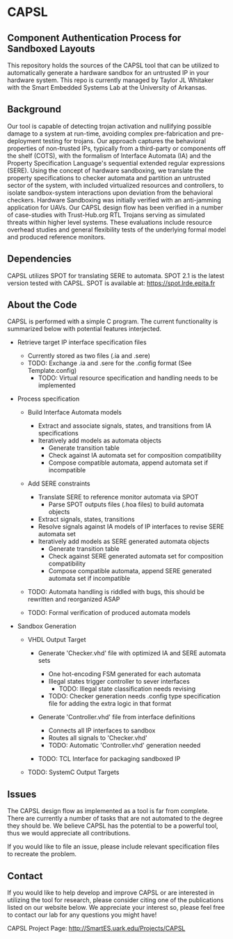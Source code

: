 # CAPSL
## Component Authentication Process for Sandboxed Layouts ##

This repository holds the sources of the CAPSL tool that can be utilized to automatically generate
a hardware sandbox for an untrusted IP in your hardware system. This repo is currently managed by
Taylor JL Whitaker with the Smart Embedded Systems Lab at the University of Arkansas.


## Background ##
Our tool is capable of detecting trojan activation and nullifying possible damage to a system at run-time, avoiding complex
pre-fabrication and pre-deployment testing for trojans. Our approach captures the behavioral properties of non-trusted IPs,
typically from a third-party or components off the shelf (COTS), with the formalism of Interface Automata (IA) and the Property
Specification Language's sequential extended regular expressions (SERE). Using the concept of hardware sandboxing, we translate
the property specifications to checker automata and partition an untrusted sector of the system, with included virtualized resources
and controllers, to isolate sandbox-system interactions upon deviation from the behavioral checkers. Hardware Sandboxing was initially
verified with an anti-jamming application for UAVs. Our CAPSL design flow has been verified in a number of case-studies with
Trust-Hub.org RTL Trojans serving as simulated threats within higher level systems. These evaluations include resource overhead
studies and general flexibility tests of the underlying formal model and produced reference monitors.


## Dependencies ##
CAPSL utilizes SPOT for translating SERE to automata. SPOT 2.1 is the latest version tested with CAPSL.
SPOT is available at: https://spot.lrde.epita.fr


## About the Code ##
CAPSL is performed with a simple C program. The current functionality is summarized below with potential features interjected.

- Retrieve target IP interface specification files
  - Currently stored as two files (.ia and .sere)
  - TODO: Exchange .ia and .sere for the .config format (See Template.config)
    - TODO: Virtual resource specification and handling needs to be implemented

- Process specification
  - Build Interface Automata models
    - Extract and associate signals, states, and transitions from IA specifications
    - Iteratively add models as automata objects
      - Generate transition table
      - Check against IA automata set for composition compatibility
      - Compose compatible automata, append automata set if incompatible

  - Add SERE constraints
    - Translate SERE to reference monitor automata via SPOT
      - Parse SPOT outputs files (.hoa files) to build automata objects
    - Extract signals, states, transitions
    - Resolve signals against IA models of IP interfaces to revise SERE automata set
    - Iteratively add models as SERE generated automata objects
      - Generate transition table
      - Check against SERE generated automata set for composition compatibility
      - Compose compatible automata, append SERE generated automata set if incompatible

  - TODO: Automata handling is riddled with bugs, this should be rewritten and reorganized ASAP
  - TODO: Formal verification of produced automata models

- Sandbox Generation
  - VHDL Output Target
    - Generate 'Checker.vhd' file with optimized IA and SERE automata sets
      - One hot-encoding FSM generated for each automata
      - Illegal states trigger controller to sever interfaces
        - TODO: Illegal state classification needs revising
      - TODO: Checker generation needs .config type specification file for adding the extra logic in that format

    - Generate 'Controller.vhd' file from interface definitions
      - Connects all IP interfaces to sandbox
      - Routes all signals to 'Checker.vhd'
      - TODO: Automatic 'Controller.vhd' generation needed

    - TODO: TCL Interface for packaging sandboxed IP

  - TODO: SystemC Output Targets


## Issues ##
The CAPSL design flow as implemented as a tool is far from complete. There are currently a number of tasks that are not automated
to the degree they should be. We believe CAPSL has the potential to be a powerful tool, thus we would appreciate all contributions.

If you would like to file an issue, please include relevant specification files to recreate the problem.


## Contact ##
If you would like to help develop and improve CAPSL or are interested in utilizing the tool for research, please consider citing
one of the publications listed on our website below. We appreciate your interest so, please feel free to contact our lab for
any questions you might have!

CAPSL Project Page:
http://SmartES.uark.edu/Projects/CAPSL
